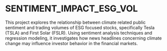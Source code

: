 # SENTIMENT_IMPACT_ESG_VOL
 This project explores the relationship between climate related public sentiment and trading volumes of ESG focused stocks, specifically Tesla (TSLA) and First Solar (FSLR). Using sentiment analysis techniques and regression modeling, it investigates how news headlines concerning climate change may influence investor behavior in the financial markets.
